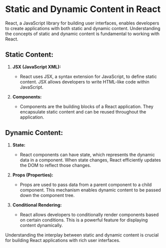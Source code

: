 # Static and Dynamic Content in React

React, a JavaScript library for building user interfaces, enables developers to create applications with both static and dynamic content. Understanding the concepts of static and dynamic content is fundamental to working with React.

## Static Content:

1. **JSX (JavaScript XML):**

   - React uses JSX, a syntax extension for JavaScript, to define static content. JSX allows developers to write HTML-like code within JavaScript.

2. **Components:**
   - Components are the building blocks of a React application. They encapsulate static content and can be reused throughout the application.

## Dynamic Content:

1. **State:**

   - React components can have state, which represents the dynamic data in a component. When state changes, React efficiently updates the DOM to reflect those changes.

2. **Props (Properties):**

   - Props are used to pass data from a parent component to a child component. This mechanism enables dynamic content to be passed down the component tree.

3. **Conditional Rendering:**
   - React allows developers to conditionally render components based on certain conditions. This is a powerful feature for displaying content dynamically.

Understanding the interplay between static and dynamic content is crucial for building React applications with rich user interfaces.
